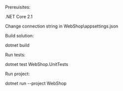 Prereuisites:

.NET Core 2.1

Change connection string in WebShop\appsettings.json

Build solution:

dotnet build

Run tests:

dotnet test WebShop.UnitTests

Run project:

dotnet run --project WebShop